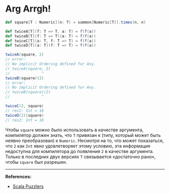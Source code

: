 # Arg Arrgh!

```scala
def square[T : Numeric](n: T) = summon[Numeric[T]].times(n, n)

def twiceA[T](f: T => T, a: T) = f(f(a))
def twiceB[T](f: T => T)(a: T) = f(f(a))
def twiceC[T](a: T, f: T => T) = f(f(a))
def twiceD[T](a: T)(f: T => T) = f(f(a))
```

```scala
twiceA(square, 2)
// error:
// No implicit Ordering defined for Any.
// twiceA(square, 2)
//              ^
twiceB(square)(2)
// error:
// No implicit Ordering defined for Any.
// twiceB(square)(2)
//              ^
```

```scala
twiceC(2, square)
// res1: Int = 16
twiceD(2)(square)
// res2: Int = 16
```

Чтобы `square` можно было использовать в качестве аргумента, 
компилятор должен знать, что `T` привязан к (типу, который может быть неявно преобразован) к `Numeric`. 
Несмотря на то, что может показаться, что `2` как `Int` явно удовлетворяет этому условию, 
эта информация недоступна для компилятора до появления `2` в качестве аргумента. 
Только в последних двух версиях `T` связывается «достаточно рано», чтобы `square` был разрешен.


---

**References:**
- [Scala Puzzlers](https://scalapuzzlers.com/index.html#pzzlr-007)
